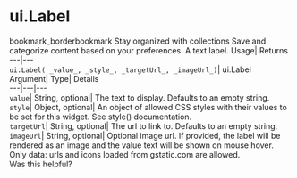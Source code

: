  
#  ui.Label
bookmark_borderbookmark Stay organized with collections  Save and categorize content based on your preferences.
A text label. 
Usage| Returns  
---|---  
`ui.Label( _value_, _style_, _targetUrl_, _imageUrl_)`| ui.Label  
Argument| Type| Details  
---|---|---  
`value`| String, optional| The text to display. Defaults to an empty string.  
`style`| Object, optional| An object of allowed CSS styles with their values to be set for this widget. See style() documentation.  
`targetUrl`| String, optional| The url to link to. Defaults to an empty string.  
`imageUrl`| String, optional| Optional image url. If provided, the label will be rendered as an image and the value text will be shown on mouse hover. Only data: urls and icons loaded from gstatic.com are allowed.  
Was this helpful?
